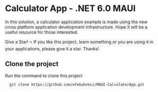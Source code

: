 

# Calculator App - .NET 6.0 MAUI

In this solution, a calculator application example is made using the new cross platform application development infrastructure.
Hope it will be a useful resource for those interested.

Give a Star! ⭐
If you like this project, learn something or you are using it in your applications, please give it a star. Thanks!
## Clone the project

Run the command to clone this project

```bash
  git clone https://github.com/efekahveci/MAUI-CalculatorApp.git
```

  
